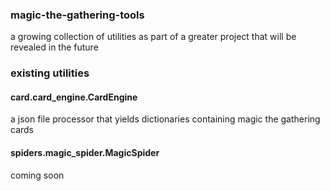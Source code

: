 ### magic-the-gathering-tools

a growing collection of utilities as part of a greater project that will be revealed in the future  

### existing utilities
#### card.card_engine.CardEngine
a json file processor that yields dictionaries containing magic the gathering cards

#### spiders.magic_spider.MagicSpider
coming soon
